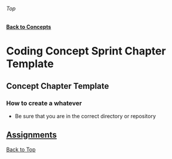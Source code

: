 ###### Top
#### [Back to Concepts](./coding_concepts_landing_page.md)

# Coding Concept Sprint Chapter Template
## Concept Chapter Template

### How to create a whatever
- Be sure that you are in the correct directory or repository

## [Assignments](./coding_concept_assignments_page.md)

[Back to Top](#Top)

